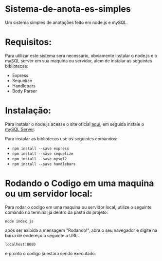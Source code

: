 # Sistema-de-anota-es-simples
Um sistema simples de anotações feito em node.js e mySQL.

# Requisitos:
Para utilizar este sistema sera necessario, obviamente instalar o node.js e o mySQL server em sua maquina ou servidor, alem de instalar as 
seguintes bibliotecas:

- Express
- Sequelize
- Handlebars
- Body Parser

# Instalação:
Para instalar o node.js acesse o site oficial [aqui](https://nodejs.org/), em seguida instale o [mySQL Server](http://mysql.com).

Para instalar as bibliotecas use os seguintes comandos:

- `npm install --save express`
- `npm install --save sequelize`
- `npm install --save mysql2`
- `npm install --save handlebars`

# Rodando o Codigo em uma maquina ou um servidor local:
Para rodar o codigo em uma maquina ou servidor local, utilize o seguinte comando no terminal já dentro da pasta do projeto:

`node index.js`

após ser exibida a mensagem "Rodando!", abra o seu navegador e digite na barra de endereço a seguinte a URL:

`localhost:8080`

e pronto o codigo ja estara sendo executado.
